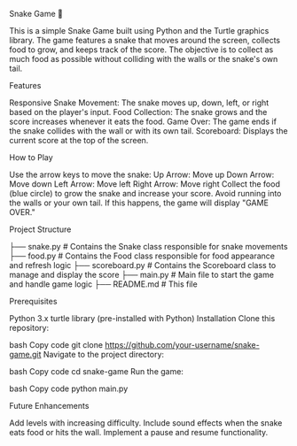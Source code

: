 Snake Game 🐍


This is a simple Snake Game built using Python and the Turtle graphics library. The game features a snake that moves around the screen, collects food to grow, and keeps track of the score. The objective is to collect as much food as possible without colliding with the walls or the snake's own tail.

Features

Responsive Snake Movement: The snake moves up, down, left, or right based on the player's input.
Food Collection: The snake grows and the score increases whenever it eats the food.
Game Over: The game ends if the snake collides with the wall or with its own tail.
Scoreboard: Displays the current score at the top of the screen.

How to Play

Use the arrow keys to move the snake:
Up Arrow: Move up
Down Arrow: Move down
Left Arrow: Move left
Right Arrow: Move right
Collect the food (blue circle) to grow the snake and increase your score.
Avoid running into the walls or your own tail. If this happens, the game will display "GAME OVER."


Project Structure

├── snake.py           # Contains the Snake class responsible for snake movements
├── food.py            # Contains the Food class responsible for food appearance and refresh logic
├── scoreboard.py      # Contains the Scoreboard class to manage and display the score
├── main.py            # Main file to start the game and handle game logic
├── README.md          # This file


Prerequisites

Python 3.x
turtle library (pre-installed with Python)
Installation
Clone this repository:

bash
Copy code
git clone https://github.com/your-username/snake-game.git
Navigate to the project directory:

bash
Copy code
cd snake-game
Run the game:

bash
Copy code
python main.py

Future Enhancements

Add levels with increasing difficulty.
Include sound effects when the snake eats food or hits the wall.
Implement a pause and resume functionality.
